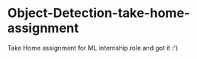 # Object-Detection-take-home-assignment
 Take Home assignment for ML internship role and got it :') 
 
